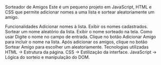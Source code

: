 Sorteador de Amigos
Este é um pequeno projeto em JavaScript, HTML e CSS que permite adicionar nomes a uma lista e sortear aleatoriamente um amigo.

Funcionalidades
Adicionar nomes à lista.
Exibir os nomes cadastrados.
Sortear um nome aleatório da lista.
Exibir o nome sorteado na tela.
Como usar
Digite o nome no campo de entrada.
Clique no botão Adicionar Amigo para incluir o nome na lista.
Após adicionar os amigos, clique no botão Sortear Amigo para escolher um aleatoriamente.
Tecnologias utilizadas
HTML → Estrutura da página.
CSS → Estilização da interface.
JavaScript → Lógica do sorteio e manipulação do DOM.
